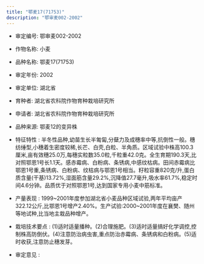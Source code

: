 ```yaml
---
title: "鄂麦17(71753)"
description: "鄂审麦002-2002"
---
```

* 审定编号:  鄂审麦002-2002

*  作物名称:  小麦

*  品种名称:  鄂麦17(71753)

*  审定年份:  2002

*  审定单位:  湖北省

* 育种者:  湖北省农科院作物育种栽培研究所

*  申请者:  湖北省农科院作物育种栽培研究所

*  品种来源:  鄂麦12的变异株

*  特征特性 : 
半冬性品种,幼苗生长半匍匐,分蘖力及成穗率中等,抗倒性一般。穗纺缍型,小穗着生密度较稀,长芒、白壳,白粒、半角质。区域试验中株高100.3厘米,亩有效穗25.0万,每穗实粒数35.0粒,千粒重42.0克。全生育期190.3天,比对照鄂恩1号长1.1天。感赤霉病、白粉病、条锈病,中感纹枯病。田间赤霉病比鄂恩1号重,条锈病、白粉病、纹枯病与鄂恩1号相当。籽粒容重820克/升,蛋白质含量(干基)13.72%,湿面筋含量29.2%,沉降值27.7毫升,吸水率61.7%,稳定时间4.6分钟。品质优于对照鄂恩1号,达到国家专用小麦中筋标准。
 
*  产量表现 : 
1999~2001年度参加湖北省小麦品种区域试验,两年平均亩产322.12公斤,比鄂恩1号增产2.40%。生产试验:2000~2001年度在襄樊、随州等地试种,比当地主栽品种增产。

*  栽培技术要点 : 
(1)适时适量播种。(2)合理施肥。(3)适时适量搞好化学调控,控制株高防倒伏。(4)注意防治病虫害,重点防治赤霉病、条锈病和白粉病。(5)适时收获,注意防止穗发芽。

*  审定意见 : 

